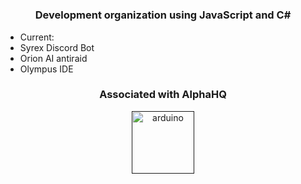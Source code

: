 <h1 align="center"Syrex Development</h1>
<h3 align="center">Development organization using JavaScript and C#</h3>

- Current:
- Syrex Discord Bot
- Orion AI antiraid
- Olympus IDE

<h3 align="center">Associated with AlphaHQ</h3>
<p align="left">
</p>

<p align="center"> <a href="" target="_blank" rel="noreferrer"> 
  <img src="https://i.imgur.com/IsyfxyL.png" alt="arduino" width="100" height="100"/> 
  </a> 
</p>
